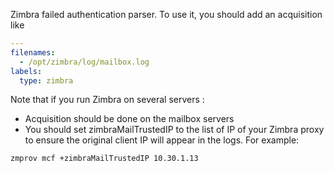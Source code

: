 Zimbra failed authentication parser. To use it, you should add an acquisition like
```yaml
---
filenames:
  - /opt/zimbra/log/mailbox.log
labels:
  type: zimbra
```
Note that if you run Zimbra on several servers :
- Acquisition should be done on the mailbox servers
- You should set zimbraMailTrustedIP to the list of IP of your Zimbra proxy to ensure the original client IP will appear in the logs. For example:
```bash
zmprov mcf +zimbraMailTrustedIP 10.30.1.13
```
